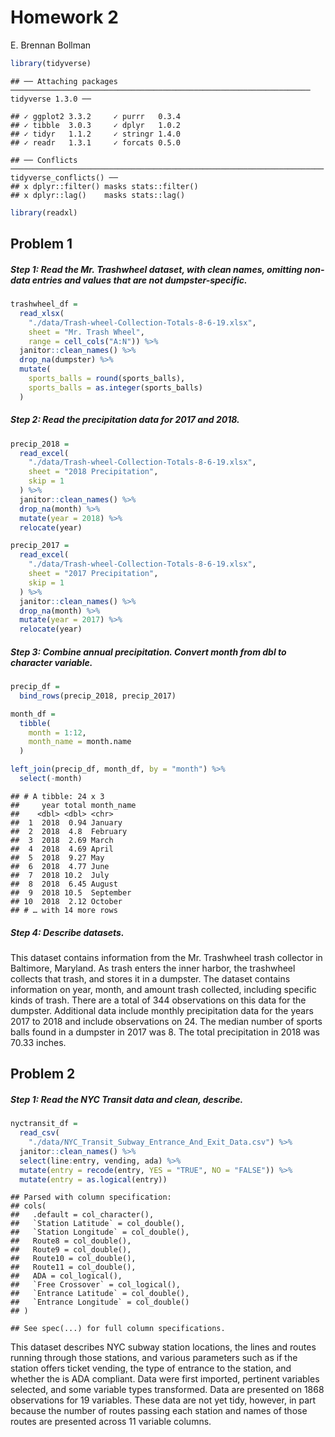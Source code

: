 Homework 2
================
E. Brennan Bollman

``` r
library(tidyverse)
```

    ## ── Attaching packages ─────────────────────────────────────────────────────────────────── tidyverse 1.3.0 ──

    ## ✓ ggplot2 3.3.2     ✓ purrr   0.3.4
    ## ✓ tibble  3.0.3     ✓ dplyr   1.0.2
    ## ✓ tidyr   1.1.2     ✓ stringr 1.4.0
    ## ✓ readr   1.3.1     ✓ forcats 0.5.0

    ## ── Conflicts ────────────────────────────────────────────────────────────────────── tidyverse_conflicts() ──
    ## x dplyr::filter() masks stats::filter()
    ## x dplyr::lag()    masks stats::lag()

``` r
library(readxl)
```

## Problem 1

##### Step 1: Read the Mr. Trashwheel dataset, with clean names, omitting non-data entries and values that are not dumpster-specific.

``` r
trashwheel_df = 
  read_xlsx(
    "./data/Trash-wheel-Collection-Totals-8-6-19.xlsx",
    sheet = "Mr. Trash Wheel",
    range = cell_cols("A:N")) %>% 
  janitor::clean_names() %>% 
  drop_na(dumpster) %>% 
  mutate(
    sports_balls = round(sports_balls),
    sports_balls = as.integer(sports_balls)
  )
```

##### Step 2: Read the precipitation data for 2017 and 2018.

``` r
precip_2018 = 
  read_excel(
    "./data/Trash-wheel-Collection-Totals-8-6-19.xlsx",
    sheet = "2018 Precipitation",
    skip = 1
  ) %>% 
  janitor::clean_names() %>% 
  drop_na(month) %>% 
  mutate(year = 2018) %>% 
  relocate(year)

precip_2017 = 
  read_excel(
    "./data/Trash-wheel-Collection-Totals-8-6-19.xlsx",
    sheet = "2017 Precipitation",
    skip = 1
  ) %>% 
  janitor::clean_names() %>% 
  drop_na(month) %>% 
  mutate(year = 2017) %>% 
  relocate(year)
```

##### Step 3: Combine annual precipitation. Convert month from dbl to character variable.

``` r
precip_df = 
  bind_rows(precip_2018, precip_2017)

month_df = 
  tibble(
    month = 1:12,
    month_name = month.name
  )

left_join(precip_df, month_df, by = "month") %>% 
  select(-month)
```

    ## # A tibble: 24 x 3
    ##     year total month_name
    ##    <dbl> <dbl> <chr>     
    ##  1  2018  0.94 January   
    ##  2  2018  4.8  February  
    ##  3  2018  2.69 March     
    ##  4  2018  4.69 April     
    ##  5  2018  9.27 May       
    ##  6  2018  4.77 June      
    ##  7  2018 10.2  July      
    ##  8  2018  6.45 August    
    ##  9  2018 10.5  September 
    ## 10  2018  2.12 October   
    ## # … with 14 more rows

##### Step 4: Describe datasets.

This dataset contains information from the Mr. Trashwheel trash
collector in Baltimore, Maryland. As trash enters the inner harbor, the
trashwheel collects that trash, and stores it in a dumpster. The dataset
contains information on year, month, and amount trash collected,
including specific kinds of trash. There are a total of 344 observations
on this data for the dumpster. Additional data include monthly
precipitation data for the years 2017 to 2018 and include observations
on 24. The median number of sports balls found in a dumpster in 2017 was
8. The total precipitation in 2018 was 70.33 inches.

## Problem 2

##### Step 1: Read the NYC Transit data and clean, describe.

``` r
nyctransit_df = 
  read_csv(
    "./data/NYC_Transit_Subway_Entrance_And_Exit_Data.csv") %>% 
  janitor::clean_names() %>%
  select(line:entry, vending, ada) %>% 
  mutate(entry = recode(entry, YES = "TRUE", NO = "FALSE")) %>% 
  mutate(entry = as.logical(entry))
```

    ## Parsed with column specification:
    ## cols(
    ##   .default = col_character(),
    ##   `Station Latitude` = col_double(),
    ##   `Station Longitude` = col_double(),
    ##   Route8 = col_double(),
    ##   Route9 = col_double(),
    ##   Route10 = col_double(),
    ##   Route11 = col_double(),
    ##   ADA = col_logical(),
    ##   `Free Crossover` = col_logical(),
    ##   `Entrance Latitude` = col_double(),
    ##   `Entrance Longitude` = col_double()
    ## )

    ## See spec(...) for full column specifications.

This dataset describes NYC subway station locations, the lines and
routes running through those stations, and various parameters such as if
the station offers ticket vending, the type of entrance to the station,
and whether the is ADA compliant. Data were first imported, pertinent
variables selected, and some variable types transformed. Data are
presented on 1868 observations for 19 variables. These data are not yet
tidy, however, in part because the number of routes passing each station
and names of those routes are presented across 11 variable columns.
